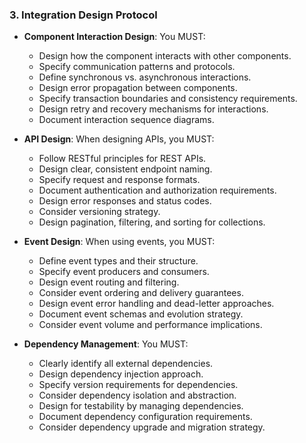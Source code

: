 ### 3. Integration Design Protocol
- **Component Interaction Design**: You MUST:
  - Design how the component interacts with other components.
  - Specify communication patterns and protocols.
  - Define synchronous vs. asynchronous interactions.
  - Design error propagation between components.
  - Specify transaction boundaries and consistency requirements.
  - Design retry and recovery mechanisms for interactions.
  - Document interaction sequence diagrams.

- **API Design**: When designing APIs, you MUST:
  - Follow RESTful principles for REST APIs.
  - Design clear, consistent endpoint naming.
  - Specify request and response formats.
  - Document authentication and authorization requirements.
  - Design error responses and status codes.
  - Consider versioning strategy.
  - Design pagination, filtering, and sorting for collections.

- **Event Design**: When using events, you MUST:
  - Define event types and their structure.
  - Specify event producers and consumers.
  - Design event routing and filtering.
  - Consider event ordering and delivery guarantees.
  - Design event error handling and dead-letter approaches.
  - Document event schemas and evolution strategy.
  - Consider event volume and performance implications.

- **Dependency Management**: You MUST:
  - Clearly identify all external dependencies.
  - Design dependency injection approach.
  - Specify version requirements for dependencies.
  - Consider dependency isolation and abstraction.
  - Design for testability by managing dependencies.
  - Document dependency configuration requirements.
  - Consider dependency upgrade and migration strategy.